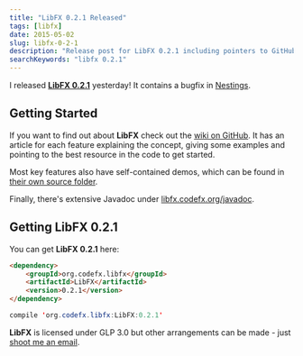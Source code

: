 ```yaml
---
title: "LibFX 0.2.1 Released"
tags: [libfx]
date: 2015-05-02
slug: libfx-0-2-1
description: "Release post for LibFX 0.2.1 including pointers to GitHub, feature descriptions, Maven coordinates and the Javadoc."
searchKeywords: "libfx 0.2.1"
---
```


<contentimage slug="LibFX-v0"></contentimage>

I released [**LibFX 0.2.1**](https://github.com/CodeFX-org/LibFX/releases/tag/v0.2.1) yesterday!
It contains a bugfix in [Nestings](https://github.com/CodeFX-org/LibFX/wiki/Nestings).

## Getting Started

If you want to find out about **LibFX** check out the [wiki on GitHub](https://github.com/CodeFX-org/LibFX/wiki).
It has an article for each feature explaining the concept, giving some examples and pointing to the best resource in the code to get started.

Most key features also have self-contained demos, which can be found in [their own source folder](https://github.com/CodeFX-org/LibFX/tree/master/src/demo/java/org/codefx/libfx).

Finally, there's extensive Javadoc under [libfx.codefx.org/javadoc](http://libfx.codefx.org/javadoc).

## Getting LibFX 0.2.1

You can get **LibFX 0.2.1** here:

```html
<dependency>
	<groupId>org.codefx.libfx</groupId>
	<artifactId>LibFX</artifactId>
	<version>0.2.1</version>
</dependency>
```

```java
compile 'org.codefx.libfx:LibFX:0.2.1'
```

**LibFX** is licensed under GLP 3.0 but other arrangements can be made - just [shoot me an email](mailto:nipa@codefx.org).
